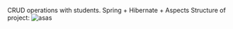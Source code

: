 CRUD operations with students. Spring + Hibernate + Aspects
Structure of project:
![asas](https://github.com/user-attachments/assets/77a6c179-2b34-4216-81d5-adb7e59c66fc)

